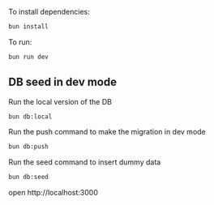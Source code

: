 To install dependencies:
```sh
bun install
```

To run:
```sh
bun run dev
```

## DB seed in dev mode

Run the local version of the DB
```sh
bun db:local
```

Run the push command to make the migration in dev mode
```sh
bun db:push
```

Run the seed command to insert dummy data
```sh
bun db:seed
```

open http://localhost:3000
